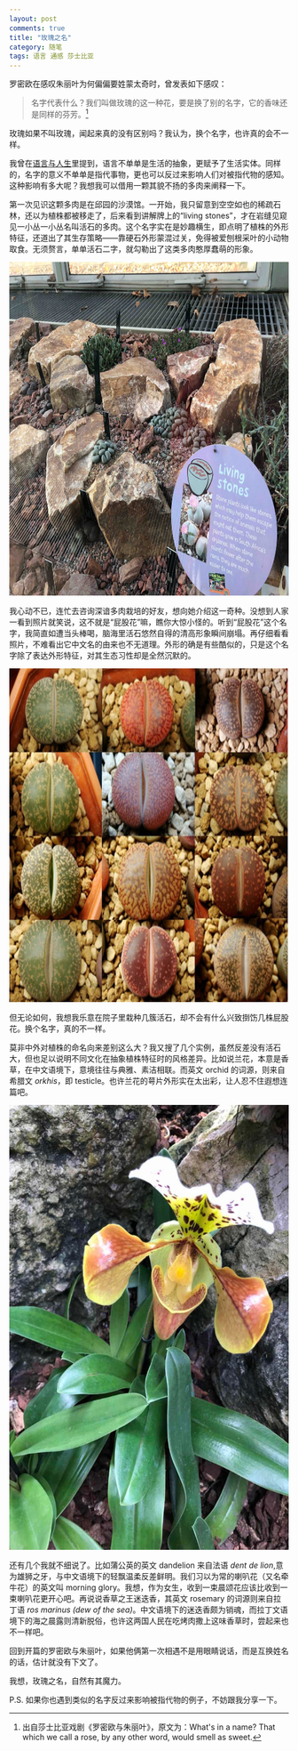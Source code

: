 ```yaml
---
layout: post
comments: true
title: "玫瑰之名"
category: 随笔  
tags: 语言 通感 莎士比亚 
---
```


罗密欧在感叹朱丽叶为何偏偏要姓蒙太奇时，曾发表如下感叹：
> 名字代表什么？我们叫做玫瑰的这一种花，要是换了别的名字，它的香味还是同样的芬芳。[^1]

玫瑰如果不叫玫瑰，闻起来真的没有区别吗？我认为，换个名字，也许真的会不一样。

我曾在[语言与人生](/langue)里提到，语言不单单是生活的抽象，更赋予了生活实体。同样的，名字的意义不单单是指代事物，更也可以反过来影响人们对被指代物的感知。这种影响有多大呢？我想我可以借用一颗其貌不扬的多肉来阐释一下。

第一次见识这颗多肉是在邱园的沙漠馆。一开始，我只留意到空空如也的稀疏石林，还以为植株都被移走了，后来看到讲解牌上的“living stones”，才在岩缝见窥见一小丛一小丛名叫活石的多肉。这个名字实在是妙趣横生，即点明了植株的外形特征，还道出了其生存策略——靠硬石外形蒙混过关，免得被爱刨根采叶的小动物取食。无须赘言，单单活石二字，就勾勒出了这类多肉憨厚蠢萌的形象。

<img src="/images/livingstone1.jpg" alt = "livingstone 1" style="width: 800px; height:600px">

我心动不已，连忙去咨询深谙多肉栽培的好友，想向她介绍这一奇种。没想到人家一看到照片就笑说，这不就是“屁股花”嘛，瞧你大惊小怪的。听到“屁股花”这个名字，我简直如遭当头棒喝，脑海里活石悠然自得的清高形象瞬间崩塌。再仔细看看照片，不难看出它中文名的由来也不无道理。外形的确是有些酷似的，只是这个名字除了表达外形特征，对其生态习性却是全然沉默的。

<img src="/images/livingstone2.jpg" alt = "livingstone 1" style="width: 800px; height:600px">

但无论如何，我想我乐意在院子里栽种几簇活石，却不会有什么兴致捯饬几株屁股花。换个名字，真的不一样。

莫非中外对植株的命名向来差别这么大？我又搜了几个实例，虽然反差没有活石大，但也足以说明不同文化在抽象植株特征时的风格差异。比如说兰花，本意是香草，在中文语境下，意境往往与典雅、素洁相联。而英文 orchid 的词源，则来自希腊文 *orkhis*，即 testicle。也许兰花的萼片外形实在太出彩，让人忍不住遐想连篇吧。

<img src="/images/orchid.jpg" alt = "orchid" style="width: 600px; height:800px">

还有几个我就不细说了。比如蒲公英的英文 dandelion 来自法语 *dent de lion*,意为雄狮之牙，与中文语境下的轻飘温柔反差鲜明。我们习以为常的喇叭花（又名牵牛花）的英文叫 morning glory。我想，作为女生，收到一束晨颂花应该比收到一束喇叭花更开心吧。再说说香草之王迷迭香，其英文 rosemary 的词源则来自拉丁语 *ros marinus (dew of the sea)*。中文语境下的迷迭香颇为销魂，而拉丁文语境下的海之晨露则清新脱俗，也许这两国人民在吃烤肉撒上这味香草时，尝起来也不一样吧。

回到开篇的罗密欧与朱丽叶，如果他俩第一次相遇不是用眼睛说话，而是互换姓名的话，估计就没有下文了。

我想，玫瑰之名，自然有其魔力。

[^1]: 出自莎士比亚戏剧《罗密欧与朱丽叶》，原文为：What's in a name? That which we call a rose, by any other word, would smell as sweet.

P.S. 如果你也遇到类似的名字反过来影响被指代物的例子，不妨跟我分享一下。